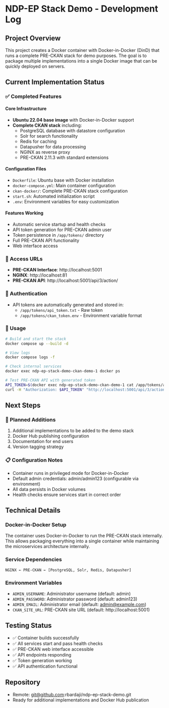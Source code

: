 # NDP-EP Stack Demo - Development Log

## Project Overview

This project creates a Docker container with Docker-in-Docker (DinD) that runs a complete PRE-CKAN stack for demo purposes. The goal is to package multiple implementations into a single Docker image that can be quickly deployed on servers.

## Current Implementation Status

### ✅ Completed Features

#### Core Infrastructure
- **Ubuntu 22.04 base image** with Docker-in-Docker support
- **Complete CKAN stack** including:
  - PostgreSQL database with datastore configuration
  - Solr for search functionality
  - Redis for caching
  - Datapusher for data processing
  - NGINX as reverse proxy
  - PRE-CKAN 2.11.3 with standard extensions

#### Configuration Files
- `Dockerfile`: Ubuntu base with Docker installation
- `docker-compose.yml`: Main container configuration
- `ckan-docker/`: Complete PRE-CKAN stack configuration
- `start.sh`: Automated initialization script
- `.env`: Environment variables for easy customization

#### Features Working
- Automatic service startup and health checks
- API token generation for PRE-CKAN admin user
- Token persistence in `/app/tokens/` directory
- Full PRE-CKAN API functionality
- Web interface access

### 🔗 Access URLs
- **PRE-CKAN Interface**: http://localhost:5001
- **NGINX**: http://localhost:81
- **PRE-CKAN API**: http://localhost:5001/api/3/action/

### 🔑 Authentication
- API tokens are automatically generated and stored in:
  - `/app/tokens/api_token.txt` - Raw token
  - `/app/tokens/ckan_token.env` - Environment variable format

### 🚀 Usage

```bash
# Build and start the stack
docker compose up --build -d

# View logs
docker compose logs -f

# Check internal services
docker exec ndp-ep-stack-demo-ckan-demo-1 docker ps

# Test PRE-CKAN API with generated token
API_TOKEN=$(docker exec ndp-ep-stack-demo-ckan-demo-1 cat /app/tokens/api_token.txt)
curl -H "Authorization: $API_TOKEN" "http://localhost:5001/api/3/action/package_list"
```

## Next Steps

### 🎯 Planned Additions
1. Additional implementations to be added to the demo stack
2. Docker Hub publishing configuration
3. Documentation for end users
4. Version tagging strategy

### 📋 Configuration Notes
- Container runs in privileged mode for Docker-in-Docker
- Default admin credentials: admin/admin123 (configurable via environment)
- All data persists in Docker volumes
- Health checks ensure services start in correct order

## Technical Details

### Docker-in-Docker Setup
The container uses Docker-in-Docker to run the PRE-CKAN stack internally. This allows packaging everything into a single container while maintaining the microservices architecture internally.

### Service Dependencies
```
NGINX ← PRE-CKAN ← [PostgreSQL, Solr, Redis, Datapusher]
```

### Environment Variables
- `ADMIN_USERNAME`: Administrator username (default: admin)
- `ADMIN_PASSWORD`: Administrator password (default: admin123)  
- `ADMIN_EMAIL`: Administrator email (default: admin@example.com)
- `CKAN_SITE_URL`: PRE-CKAN site URL (default: http://localhost:5001)

## Testing Status
- ✅ Container builds successfully
- ✅ All services start and pass health checks
- ✅ PRE-CKAN web interface accessible
- ✅ API endpoints responding
- ✅ Token generation working
- ✅ API authentication functional

## Repository
- Remote: git@github.com:rbardaji/ndp-ep-stack-demo.git
- Ready for additional implementations and Docker Hub publication